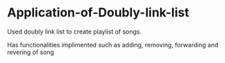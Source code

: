 # Application-of-Doubly-link-list
Used doubly link list to create playlist of songs.

Has functionalities implimented such as adding, removing, forwarding and revering of song
